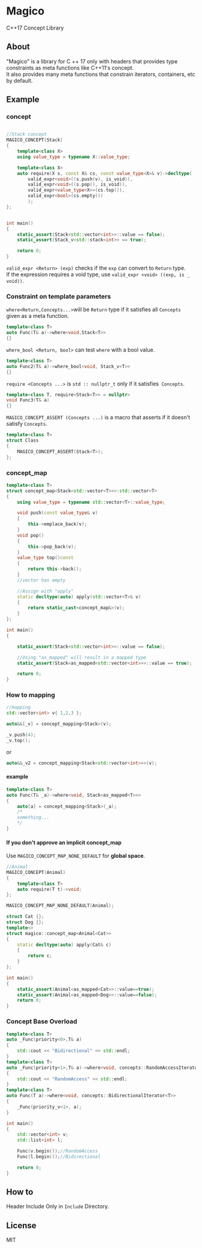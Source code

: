﻿# Magico
C++17 Concept Library
## About

"Magico" is a library for C ++ 17 only with headers that provides type constraints as meta functions like C++11's concept.    
It also provides many meta functions that constrain iterators, containers, etc by default.


## Example

### concept

```cpp

//Stack concept
MAGICO_CONCEPT(Stack)
{
	template<class X>
	using value_type = typename X::value_type;

	template<class X>
	auto require(X s, const X& cs, const value_type<X>& v)->decltype(
		valid_expr<void>((s.push(v), is_void)),
		valid_expr<void>((s.pop(), is_void)),
		valid_expr<value_type<X>>(cs.top()),
		valid_expr<bool>(cs.empty())
		);
};


int main()
{
	static_assert(Stack<std::vector<int>>::value == false);
	static_assert(Stack_v<std::stack<int>> == true);

	return 0;
}

```

`valid_expr <Return> (exp)` checks if the `exp` can convert to `Return` type.  
If the expression requires a void type, use `valid_expr <void> ((exp, is _ void))`.  

### Constraint on template parameters


`where<Return,Concepts...>`will be `Return` type if it satisfies all `Concepts` given as a meta function.    
```cpp
template<class T>
auto Func(T& a)->where<void,Stack<T>>
{}
```
`where_bool <Return, bool>` can test `where` with a bool value.  
```cpp
template<class T>
auto Func2(T& a)->where_bool<void, Stack_v<T>>
{}
```
`require <Concepts ...>` is  `std :: nullptr_t` only if it satisfies` Concepts`.

```cpp
template<class T, require<Stack<T>> = nullptr>
void Func3(T& a)
{}
```
`MAGICO_CONCEPT_ASSERT (Concepts ...)` is a macro that asserts if it doesn't satisfy `Concepts`.  
```cpp
template<class T>
struct Class
{
	MAGICO_CONCEPT_ASSERT(Stack<T>);
};

```

### concept_map

```cpp
template<class T>
struct concept_map<Stack<std::vector<T>>>:std::vector<T>
{
	using value_type = typename std::vector<T>::value_type;

	void push(const value_type& v)
	{
		this->emplace_back(v);
	}
	void pop()
	{
		this->pop_back(v);
	}
	value_type top()const
	{
		return this->back();
	}
	//vector has empty

	//Assign with "apply"
	static decltype(auto) apply(std::vector<T>& v)
	{
		return static_cast<concept_map&>(v);
	}
};

int main()
{

	static_assert(Stack<std::vector<int>>::value == false);

	//Using "as_mapped" will result in a mapped type
	static_assert(Stack<as_mapped<std::vector<int>>>::value == true);

	return 0;
}
```

### How to mapping

```cpp
//mapping
std::vector<int> v{ 1,2,3 };

auto&&[_v] = concept_mapping<Stack>(v);

_v.push(4);
_v.top();
```
or

```cpp
auto&&_v2 = concept_mapping<Stack<std::vector<int>>>(v);

```
#### example
```cpp
template<class T>
auto Func(T& _a)->where<void, Stack<as_mapped<T>>>
{
	auto[a] = concept_mapping<Stack>(_a);
	/*
	something...
	*/
}
```

#### If you don't approve an implicit concept_map

Use `MAGICO_CONCEPT_MAP_NONE_DEFAULT` for **global space**.
```cpp
//Animal
MAGICO_CONCEPT(Animal)
{
	template<class T>
	auto require(T t)->void;
};

MAGICO_CONCEPT_MAP_NONE_DEFAULT(Animal);

struct Cat {};
struct Dog {};
template<>
struct magico::concept_map<Animal<Cat>>
{
	static decltype(auto) apply(Cat& c)
	{
		return c;
	}
};

int main()
{
	static_assert(Animal<as_mapped<Cat>>::value==true);
	static_assert(Animal<as_mapped<Dog>>::value==false);
	return 0;
}

```
### Concept Base Overload
```cpp
template<class T>
auto _Func(priority<0>,T& a)
{
	std::cout << "Bidirectional" << std::endl;
}
template<class T>
auto _Func(priority<1>,T& a)->where<void, concepts::RandomAccessIterator<T>>
{
	std::cout << "RandomAccess" << std::endl;
}
template<class T>
auto Func(T a)->where<void, concepts::BidirectionalIterator<T>>
{
	_Func(priority_v<1>, a);
}

int main()
{
	std::vector<int> v;
	std::list<int> l;

	Func(v.begin());//RandomAccess
	Func(l.begin());//Bidirectional

	return 0;
}

```

## How to
Header Include Only in `Include` Directory.

## License
MIT
